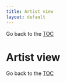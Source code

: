 ```yaml
---
title: Artist view
layout: default
---
```

Go back to the [TOC](/manual/main.html)

# Artist view

Go back to the [TOC](/manual/main.html)